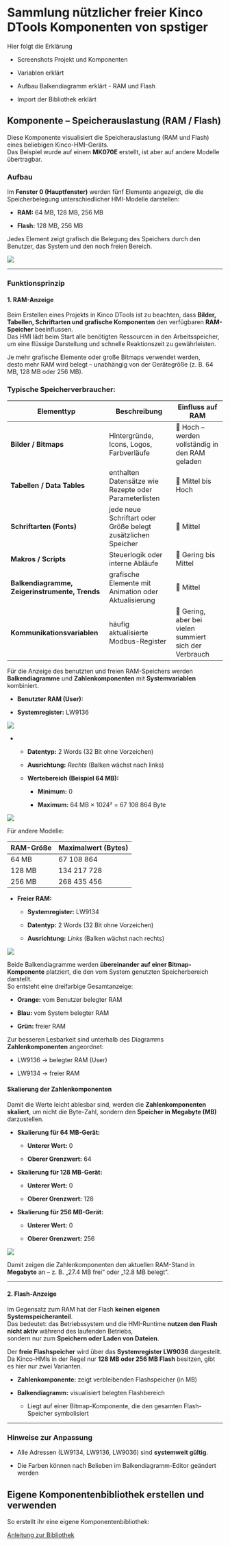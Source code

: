 # Sammlung nützlicher freier Kinco DTools Komponenten von spstiger

Hier folgt die Erklärung

- Screenshots Projekt und Komponenten

- Variablen erklärt

- Aufbau Balkendiagramm erklärt - RAM und Flash

- Import der Bibliothek erklärt

## Komponente – Speicherauslastung (RAM / Flash)

Diese Komponente visualisiert die Speicherauslastung (RAM und Flash) eines beliebigen Kinco-HMI-Geräts.  
Das Beispiel wurde auf einem **MK070E** erstellt, ist aber auf andere Modelle übertragbar.

### Aufbau

Im **Fenster 0 (Hauptfenster)** werden fünf Elemente angezeigt, die die Speicherbelegung unterschiedlicher HMI-Modelle darstellen:

- **RAM:** 64 MB, 128 MB, 256 MB

- **Flash:** 128 MB, 256 MB

Jedes Element zeigt grafisch die Belegung des Speichers durch den Benutzer, das System und den noch freien Bereich.

![](./assets/2025-10-08-092621-inage.png)

---

### Funktionsprinzip

#### 1. RAM-Anzeige

Beim Erstellen eines Projekts in Kinco DTools ist zu beachten, dass **Bilder, Tabellen, Schriftarten und grafische Komponenten** den verfügbaren **RAM-Speicher** beeinflussen.  
Das HMI lädt beim Start alle benötigten Ressourcen in den Arbeitsspeicher,  
um eine flüssige Darstellung und schnelle Reaktionszeit zu gewährleisten.

Je mehr grafische Elemente oder große Bitmaps verwendet werden,  
desto mehr RAM wird belegt – unabhängig von der Gerätegröße (z. B. 64 MB, 128 MB oder 256 MB).

### Typische Speicherverbraucher:

| Elementtyp                                     | Beschreibung                                                 | Einfluss auf RAM                                       |
| ---------------------------------------------- | ------------------------------------------------------------ | ------------------------------------------------------ |
| **Bilder / Bitmaps**                           | Hintergründe, Icons, Logos, Farbverläufe                     | 🔺 Hoch – werden vollständig in den RAM geladen        |
| **Tabellen / Data Tables**                     | enthalten Datensätze wie Rezepte oder Parameterlisten        | 🔺 Mittel bis Hoch                                     |
| **Schriftarten (Fonts)**                       | jede neue Schriftart oder Größe belegt zusätzlichen Speicher | 🔺 Mittel                                              |
| **Makros / Scripts**                           | Steuerlogik oder interne Abläufe                             | 🔺 Gering bis Mittel                                   |
| **Balkendiagramme, Zeigerinstrumente, Trends** | grafische Elemente mit Animation oder Aktualisierung         | 🔺 Mittel                                              |
| **Kommunikationsvariablen**                    | häufig aktualisierte Modbus-Register                         | 🔺 Gering, aber bei vielen summiert sich der Verbrauch |

Für die Anzeige des benutzten und freien RAM-Speichers werden **Balkendiagramme** und **Zahlenkomponenten** mit **Systemvariablen** kombiniert.

- **Benutzter RAM (User):**

- **Systemregister:** LW9136

![](./assets/2025-10-08-092622-inage.png)

- - **Datentyp:** 2 Words (32 Bit ohne Vorzeichen)
  
  - **Ausrichtung:** *Rechts* (Balken wächst nach links)
  
  - **Wertebereich (Beispiel 64 MB):**
    
    - **Minimum:** 0
    
    - **Maximum:** 64 MB × 1024² = 67 108 864 Byte

![](./assets/2025-10-08-092623-inage.png)

 Für andere Modelle:

| RAM-Größe | Maximalwert (Bytes) |
| --------- | ------------------- |
| 64 MB     | 67 108 864          |
| 128 MB    | 134 217 728         |
| 256 MB    | 268 435 456         |

- **Freier RAM:**
  
  - **Systemregister:** LW9134
  
  - **Datentyp:** 2 Words (32 Bit ohne Vorzeichen)
  
  - **Ausrichtung:** *Links* (Balken wächst nach rechts)

![](./assets/2025-10-08-092624-inage.png)

Beide Balkendiagramme werden **übereinander auf einer Bitmap-Komponente** platziert, die den vom System genutzten Speicherbereich darstellt.  
So entsteht eine dreifarbige Gesamtanzeige:

- **Orange:** vom Benutzer belegter RAM

- **Blau:** vom System belegter RAM

- **Grün:** freier RAM

Zur besseren Lesbarkeit sind unterhalb des Diagramms **Zahlenkomponenten** angeordnet:

- LW9136 → belegter RAM (User)

- LW9134 → freier RAM

#### Skalierung der Zahlenkomponenten

Damit die Werte leicht ablesbar sind, werden die **Zahlenkomponenten skaliert**, um nicht die Byte-Zahl, sondern den **Speicher in Megabyte (MB)** darzustellen.

- **Skalierung für 64 MB-Gerät:**
  
  - **Unterer Wert:** 0
  
  - **Oberer Grenzwert:** 64

- **Skalierung für 128 MB-Gerät:**
  
  - **Unterer Wert:** 0
  
  - **Oberer Grenzwert:** 128

- **Skalierung für 256 MB-Gerät:**
  
  - **Unterer Wert:** 0
  
  - **Oberer Grenzwert:** 256

![](./assets/2025-10-08-092625-inage.png)

Damit zeigen die Zahlenkomponenten den aktuellen RAM-Stand in **Megabyte** an – z. B. „27.4 MB frei“ oder „12.8 MB belegt“.

---

#### 2. Flash-Anzeige

Im Gegensatz zum RAM hat der Flash **keinen eigenen Systemspeicheranteil**.  
Das bedeutet: das Betriebssystem und die HMI-Runtime **nutzen den Flash nicht aktiv** während des laufenden Betriebs,  
sondern nur zum **Speichern oder Laden von Dateien**.

Der **freie Flashspeicher** wird über das **Systemregister LW9036** dargestellt.  
Da Kinco-HMIs in der Regel nur **128 MB oder 256 MB Flash** besitzen, gibt es hier nur zwei Varianten.

- **Zahlenkomponente:** zeigt verbleibenden Flashspeicher (in MB)

- **Balkendiagramm:** visualisiert belegten Flashbereich
  
  - Liegt auf einer Bitmap-Komponente, die den gesamten Flash-Speicher symbolisiert

---

### Hinweise zur Anpassung

- Alle Adressen (LW9134, LW9136, LW9036) sind **systemweit gültig**.

- Die Farben können nach Belieben im Balkendiagramm-Editor geändert werden

## Eigene Komponentenbibliothek erstellen und verwenden

So erstellt ihr eine eigene Komponentenbibliothek:

[Anleitung zur Bibliothek](./bibliothek_export.md)
